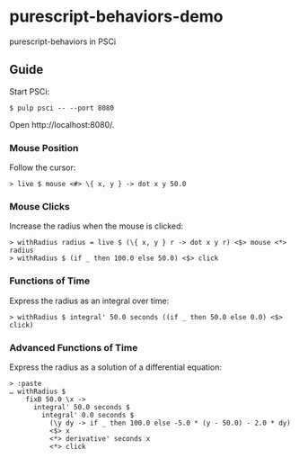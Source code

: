 # purescript-behaviors-demo

purescript-behaviors in PSCi

## Guide

Start PSCi:

```
$ pulp psci -- --port 8080
```

Open http://localhost:8080/.

### Mouse Position

Follow the cursor:

```
> live $ mouse <#> \{ x, y } -> dot x y 50.0
```

### Mouse Clicks

Increase the radius when the mouse is clicked:

```
> withRadius radius = live $ (\{ x, y } r -> dot x y r) <$> mouse <*> radius
> withRadius $ (if _ then 100.0 else 50.0) <$> click
```

### Functions of Time

Express the radius as an integral over time:

```
> withRadius $ integral' 50.0 seconds ((if _ then 50.0 else 0.0) <$> click)
```

### Advanced Functions of Time

Express the radius as a solution of a differential equation:

```
> :paste
… withRadius $ 
    fixB 50.0 \x ->  
      integral' 50.0 seconds $  
        integral' 0.0 seconds $  
          (\y dy -> if _ then 100.0 else -5.0 * (y - 50.0) - 2.0 * dy)  
          <$> x  
          <*> derivative' seconds x  
          <*> click 
```
